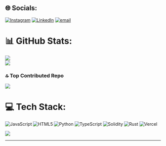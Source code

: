 ## 🌐 Socials:
 [![Instagram](https://img.shields.io/badge/Instagram-%23E4405F.svg?logo=Instagram&logoColor=white)](https://instagram.com/josh.regnart1) [![LinkedIn](https://img.shields.io/badge/LinkedIn-%230077B5.svg?logo=linkedin&logoColor=white)](https://linkedin.com/in/www.linkedin.com/in/josh-regnart-567651239) [![email](https://img.shields.io/badge/Email-D14836?logo=gmail&logoColor=white)](mailto:josh.regnart@gmail.com) 
 
 
 # 📊 GitHub Stats:
 ![](https://nirzak-streak-stats.vercel.app/?user=jsr0000&theme=synthwave&hide_border=false)<br/>
 ![](https://github-readme-stats.vercel.app/api/top-langs/?username=jsr0000&theme=synthwave&hide_border=false&include_all_commits=false&count_private=false&layout=compact)
 
 ### 🔝 Top Contributed Repo
 ![](https://github-contributor-stats.vercel.app/api?username=jsr0000&limit=5&theme=synthwave&combine_all_yearly_contributions=true)
 
 # 💻 Tech Stack:
 ![JavaScript](https://img.shields.io/badge/javascript-%23323330.svg?style=for-the-badge&logo=javascript&logoColor=%23F7DF1E) ![HTML5](https://img.shields.io/badge/html5-%23E34F26.svg?style=for-the-badge&logo=html5&logoColor=white) ![Python](https://img.shields.io/badge/python-3670A0?style=for-the-badge&logo=python&logoColor=ffdd54) ![TypeScript](https://img.shields.io/badge/typescript-%23007ACC.svg?style=for-the-badge&logo=typescript&logoColor=white) ![Solidity](https://img.shields.io/badge/Solidity-%23363636.svg?style=for-the-badge&logo=solidity&logoColor=white) ![Rust](https://img.shields.io/badge/rust-%23000000.svg?style=for-the-badge&logo=rust&logoColor=white) ![Vercel](https://img.shields.io/badge/vercel-%23000000.svg?style=for-the-badge&logo=vercel&logoColor=white)
 
 [![](https://visitcount.itsvg.in/api?id=jsr0000&icon=8&color=11)](https://visitcount.itsvg.in)
 
 ---

